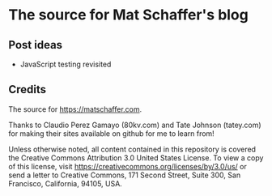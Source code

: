 The source for Mat Schaffer's blog
==================================

Post ideas
----------

* JavaScript testing revisited

Credits
-------
The source for https://matschaffer.com.

Thanks to Claudio Perez Gamayo (80kv.com) and Tate Johnson (tatey.com) for making their sites available on github for me to learn from!

Unless otherwise noted, all content contained in this repository is covered the Creative Commons Attribution 3.0 United States License. To view a copy of this license, visit https://creativecommons.org/licenses/by/3.0/us/ or send a letter to Creative Commons, 171 Second Street, Suite 300, San Francisco, California, 94105, USA.
